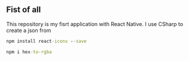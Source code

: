 ## Fist of all

This repository is my fisrt application with React Native. I use CSharp to create a json from 


```cmd
npm install react-icons --save
```

```cmd
npm i hex-to-rgba
```
